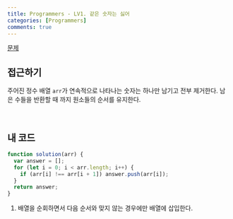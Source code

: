 ```yaml
---
title: Programmers - LV1. 같은 숫자는 싫어
categories: [Programmers]
comments: true
---
```


[문제](https://programmers.co.kr/learn/courses/30/lessons/12906)

## 접근하기

주어진 정수 배열 `arr`가 연속적으로 나타나는 숫자는 하나만 남기고 전부 제거한다.
남은 수들을 반환할 때 까지 원소들의 순서를 유지한다.

<br>

## 내 코드

```js
function solution(arr) {
  var answer = [];
  for (let i = 0; i < arr.length; i++) {
    if (arr[i] !== arr[i + 1]) answer.push(arr[i]);
  }
  return answer;
}
```

1. 배열을 순회하면서 다음 순서와 맞지 않는 경우에만 배열에 삽입한다.
